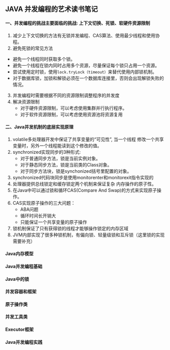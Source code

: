 ## JAVA 并发编程的艺术读书笔记

#### 一、并发编程的挑战主要面临的挑战:  上下文切换、死锁、软硬件资源限制

1. 减少上下文切换的方法有无锁并发编程、CAS算法、使用最少线程和使用协程。
2.  避免死锁的常见方法
   * 避免一个线程同时获取多个锁。
   * 避免一个线程在锁内同时占用多个资源，尽量保证每个锁只占用一个资源。
   * 尝试使用定时锁，使用```lock.tryLock（timeout）```来替代使用内部锁机制。
   * 对于数据库锁，加锁和解锁必须在一个数据库连接里，否则会出现解锁失败的情况。
3. 并发编程时需要根据不同的资源限制调整程序的并发度
4. 解决资源限制
   * 对于硬件资源限制，可以考虑使用集群并行执行程序。
   * 对于软件资源限制，可以考虑使用资源池将资源复用

####  二、Java并发机制的底层实现原理

1. volatile多处理器开发中保证了共享变量的“可见性”, 当一个线程
   修改一个共享变量时，另外一个线程能读到这个修改的值。
2. synchronized实现同步的3种形式:
   * 对于普通同步方法，锁是当前实例对象。
   * 对于静态同步方法，锁是当前类的Class对象。
   * 对于同步方法块，锁是synchonized括号里配置的对象。
3. synchronized代码块同步是使用monitorenter和monitorexit指令实现的
4. 处理器提供总线锁定和缓存锁定两个机制来保证复杂
   内存操作的原子性。
5. 在Java中可以通过锁和循环CAS(Compare And Swap)的方式来实现原子操作。
6. CAS实现原子操作的三大问题：
   * ABA问题
   * 循环时间长开销大
   * 只能保证一个共享变量的原子操作
7. 锁机制保证了只有获得锁的线程才能够操作锁定的内存区域
8. JVM内部实现了很多种锁机制，有偏向锁、轻量级锁和互斥锁（这里锁的实现需要补充）

#### Java内存模型

#### Java并发编程基础

####  Java中的锁

#### 并发容器和框架

#### 原子操作类

#### 并发工具类

#### Executor框架

#### Java并发编程实践


